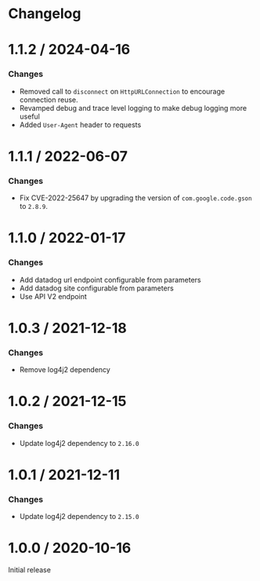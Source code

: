 Changelog
=========

# 1.1.2 / 2024-04-16

### Changes

* Removed call to `disconnect` on `HttpURLConnection` to encourage connection reuse.
* Revamped debug and trace level logging to make debug logging more useful
* Added `User-Agent` header to requests

# 1.1.1 / 2022-06-07

### Changes
* Fix CVE-2022-25647 by upgrading the version of `com.google.code.gson` to `2.8.9`.

# 1.1.0 / 2022-01-17

### Changes
* Add datadog url endpoint configurable from parameters
* Add datadog site configurable from parameters
* Use API V2 endpoint

# 1.0.3 / 2021-12-18

### Changes
* Remove log4j2 dependency

# 1.0.2 / 2021-12-15

### Changes
* Update log4j2 dependency to `2.16.0`

# 1.0.1 / 2021-12-11

### Changes
* Update log4j2 dependency to `2.15.0`

# 1.0.0 / 2020-10-16

Initial release
